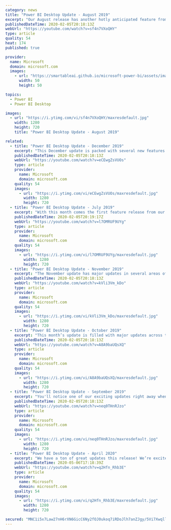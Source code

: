 ```yaml
---
category: news
title: "Power BI Desktop Update - August 2019"
excerpt: "Our August release has another hotly anticipated feature from the Microsoft Business Application Summit, grouping. Grouping in reports, similar to PowerPoint's grouping, lets you easily organize groups of visuals to move and resize them as a set. This month's release also has some updates to our newest"
publishedDateTime: 2020-02-05T20:18:13Z
webUrl: "https://youtube.com/watch?v=sf4n7VXoQHY"
type: article
quality: 54
heat: 174
published: true

provider:
  name: Microsoft
  domain: microsoft.com
  images:
    - url: "https://smartableai.github.io/microsoft-power-bi/assets/images/organizations/microsoft.com-50x50.jpg"
      width: 50
      height: 50

topics:
  - Power BI
  - Power BI Desktop

images:
  - url: "https://i.ytimg.com/vi/sf4n7VXoQHY/maxresdefault.jpg"
    width: 1280
    height: 720
    title: "Power BI Desktop Update - August 2019"

related:
  - title: "Power BI Desktop Update - December 2019"
    excerpt: "This December update is packed with several new features! In preview, we have the new Customize theme dialog that allows you to tweak common theme settings without having to write or modify a JSON file! Additionally, we now allow you to export the current theme as a JSON so you can easily share, reuse,"
    publishedDateTime: 2020-02-05T20:18:13Z
    webUrl: "https://youtube.com/watch?v=eCEwgZsVUOs"
    type: article
    provider:
      name: Microsoft
      domain: microsoft.com
    quality: 54
    images:
      - url: "https://i.ytimg.com/vi/eCEwgZsVUOs/maxresdefault.jpg"
        width: 1280
        height: 720
  - title: "Power BI Desktop Update - July 2019"
    excerpt: "With this month comes the first feature release from our announcements at Microsoft Business Application Summit, Icon sets, which also addresses our current #1 idea on ideas.powerbi.com. On top of this major update, we have incremental improvements for many of our existing features, such as a counts"
    publishedDateTime: 2020-02-05T20:19:17Z
    webUrl: "https://youtube.com/watch?v=l7OMRUF9UYg"
    type: article
    provider:
      name: Microsoft
      domain: microsoft.com
    quality: 54
    images:
      - url: "https://i.ytimg.com/vi/l7OMRUF9UYg/maxresdefault.jpg"
        width: 1280
        height: 720
  - title: "Power BI Desktop Update - November 2019"
    excerpt: "The November update has major updates in several areas of Power BI Desktop. There's a new, modern ribbon that aligns Power BI Desktop with Office and adds more functionality. We're also adding a new visual, the decomposition tree, which is one of the most requested ideas on ideas.powerbi.com. AI functions"
    publishedDateTime: 2020-02-05T20:18:13Z
    webUrl: "https://youtube.com/watch?v=kVli3Vm_kDo"
    type: article
    provider:
      name: Microsoft
      domain: microsoft.com
    quality: 54
    images:
      - url: "https://i.ytimg.com/vi/kVli3Vm_kDo/maxresdefault.jpg"
        width: 1280
        height: 720
  - title: "Power BI Desktop Update - October 2019"
    excerpt: "This month’s update is filled with major updates across the whole product. In the data preparation area, we’ve introduced query diagnostics, which allow you to see what queries are being run behind the scenes. On the reporting side, we are taking a huge step forward in terms of real-time reporting, with"
    publishedDateTime: 2020-02-05T20:18:13Z
    webUrl: "https://youtube.com/watch?v=A8A9baUQsXQ"
    type: article
    provider:
      name: Microsoft
      domain: microsoft.com
    quality: 54
    images:
      - url: "https://i.ytimg.com/vi/A8A9baUQsXQ/maxresdefault.jpg"
        width: 1280
        height: 720
  - title: "Power BI Desktop Update - September 2019"
    excerpt: "You'll notice one of our exciting updates right away when creating new reports with the September update of Power BI Desktop, a new, modern default theme! Not only do we have a new default theme, but we've more than doubled the number of built-in theme options for your report. If you're a theme author,"
    publishedDateTime: 2020-02-05T20:18:13Z
    webUrl: "https://youtube.com/watch?v=neq0THnRJzo"
    type: article
    provider:
      name: Microsoft
      domain: microsoft.com
    quality: 54
    images:
      - url: "https://i.ytimg.com/vi/neq0THnRJzo/maxresdefault.jpg"
        width: 1280
        height: 720
  - title: "Power BI Desktop Update - April 2020"
    excerpt: "We have a ton of great updates this release! We’re excited to announce a new visual personalization feature to allow your end-users to explore and personalize visuals all within the consumption view of a report! Also this month, if you’re interested in fast refresh scenarios, you will find these new"
    publishedDateTime: 2020-05-06T17:18:39Z
    webUrl: "https://youtube.com/watch?v=q2Hfn_Rhb3E"
    type: article
    provider:
      name: Microsoft
      domain: microsoft.com
    quality: 54
    images:
      - url: "https://i.ytimg.com/vi/q2Hfn_Rhb3E/maxresdefault.jpg"
        width: 1280
        height: 720

secured: "MNC1i5x7Law27nH6rXN6GicC6Ny2fOJ0ukoq7iRDoJlh7anZJgy/5Vi7Xwqll0TA2gjqQ+w2Os2h8SFreqceJ7Dn8PmtK99UIQsRdd9Ko7Wg1HoUeUEGjr482mXBfeMvxFZoO90CgjMu+gZ9Do23bvhPiPXRZYxouXhHCEDo+S4Hlf+xQgnnK2mZTsqAQOqmMeebvjODs/5iMg9PJMGZhooJSvIkXRA/YcSS74Du9slvbhG6eInl3KO7yTuOYewGCsq56JpUkSKjIGR1ZyuPeCE+lAD9mBTMwFC3mSfEOa7R9RKtkK2DD2K5rzbRC3tOpY9FFuH7r0TE8pdwVFBQuQ==;zI5DstzgJsKVD/kadQA8Lw=="
---
```


